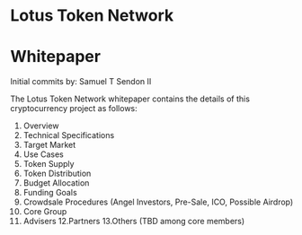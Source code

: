 # Lotus Token Network
# Whitepaper

Initial commits by: Samuel T Sendon II

The Lotus Token Network whitepaper contains the details of this cryptocurrency project as follows:

1. Overview
2. Technical Specifications
3. Target Market
4. Use Cases
5. Token Supply
6. Token Distribution
7. Budget Allocation
8. Funding Goals
9. Crowdsale Procedures (Angel Investors, Pre-Sale, ICO, Possible Airdrop)
10. Core Group
11. Advisers
12.Partners
13.Others (TBD among core members)
